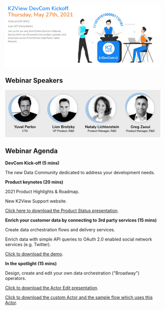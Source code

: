 <img src="../images/webinar1_date.png"  />

## Webinar Speakers

<img src="../images/webinar1_speakers.png"  />

## Webinar Agenda

**DevCom Kick-off (5 mins)** 

The new Data Community dedicated to address your development needs.

**Product keynotes (20 mins)**

2021 Product Highlights & Roadmap.

New K2View Support website.

[Click here to download the Product Status presentation](Product_status.pdf).

**Enrich your customer data by connecting to 3rd party services (15 mins)**

Create data orchestration flows and delivery services.

Enrich data with simple API queries to OAuth 2.0 enabled social network services (e.g. Twitter).

[Click to download the demo](Webinar_Demo.k2export).

**In the spotlight (15 mins)**

Design, create and edit your own data orchestration ("Broadway") operators.

[Click to download the Actor Edit presentation](6.5-ActorEditorWebinar.pdf).

[Click to download the custom Actor and the sample flow which uses this Actor](myConstTableActor.k2export).

